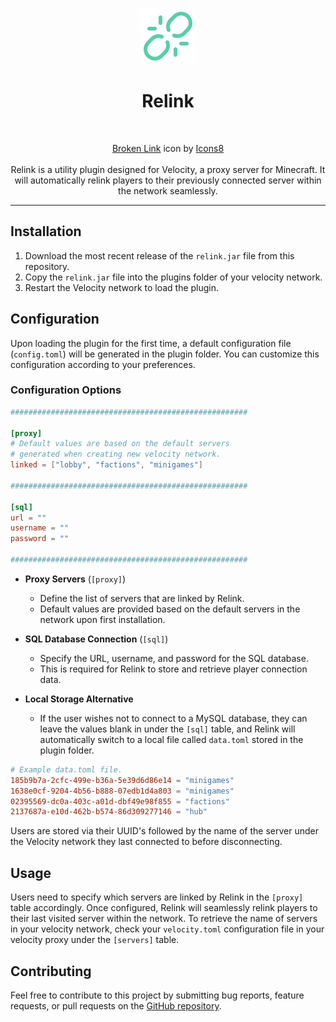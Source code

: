 <p align="center">
  <img src="assets/icon.png" alt="Link Icon">
</p>
<h1 align="center">
  Relink
</h1>
<br>
<p align="center">
  <a target="_blank" href="https://icons8.com/icon/102433/broken-link">Broken Link</a> icon by <a target="_blank" href="https://icons8.com">Icons8</a>
  <br>
  <br>
  Relink is a utility plugin designed for Velocity, a proxy server for Minecraft.
  It will automatically relink players to their previously connected server within the network seamlessly.
</p>

---

## Installation
1. Download the most recent release of the `relink.jar` file from this repository.
2. Copy the `relink.jar` file into the plugins folder of your velocity network.
3. Restart the Velocity network to load the plugin.

## Configuration
Upon loading the plugin for the first time, a default configuration file (`config.toml`) will be generated in the plugin folder. You can customize this configuration according to your preferences.

### Configuration Options
```toml
#####################################################

[proxy]
# Default values are based on the default servers
# generated when creating new velocity network.
linked = ["lobby", "factions", "minigames"]

#####################################################

[sql]
url = ""
username = ""
password = ""

#####################################################
```
- **Proxy Servers** (`[proxy]`)
    - Define the list of servers that are linked by Relink.
    - Default values are provided based on the default servers in the network upon first installation.

- **SQL Database Connection** (`[sql]`)
    - Specify the URL, username, and password for the SQL database.
    - This is required for Relink to store and retrieve player connection data.

- **Local Storage Alternative**
  - If the user wishes not to connect to a MySQL database, they can leave the values blank in under the `[sql]` table, and Relink will automatically switch to a local file called `data.toml` stored in the plugin folder.
```toml
# Example data.toml file.
185b9b7a-2cfc-499e-b36a-5e39d6d86e14 = "minigames"
1638e0cf-9204-4b56-b888-07edb1d4a803 = "minigames"
02395569-dc0a-403c-a01d-dbf49e98f855 = "factions"
2137687a-e10d-462b-b574-86d309277146 = "hub"
```

Users are stored via their UUID's followed by the name of the server under the Velocity network they last connected to before disconnecting.

## Usage
Users need to specify which servers are linked by Relink in the `[proxy]` table accordingly. Once configured, Relink will seamlessly relink players to their last visited server within the network. To retrieve the name of servers in your velocity network, check your `velocity.toml` configuration file in your velocity proxy under the `[servers]` table.

## Contributing
Feel free to contribute to this project by submitting bug reports, feature requests, or pull requests on the [GitHub repository](https://github.com/hello-andrew-yan/relink).
